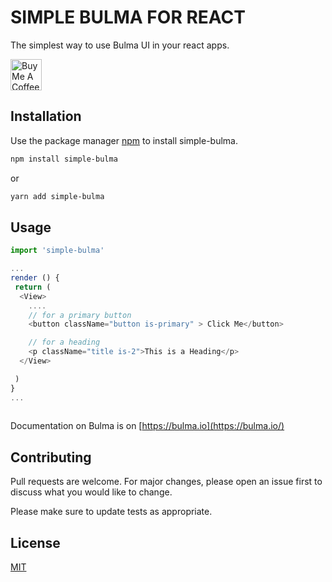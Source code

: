
# SIMPLE BULMA FOR REACT
The simplest way to use Bulma UI in your react apps.

<a href="https://www.buymeacoffee.com/Cirlorm" target="_blank"><img src="https://cdn.buymeacoffee.com/buttons/default-red.png" alt="Buy Me A Coffee" height="50" ></a>

## Installation

Use the package manager [npm](https://npmjs.com) to install simple-bulma.

```sh
npm install simple-bulma
```
or
```sh
yarn add simple-bulma
```

## Usage

```javascript
import 'simple-bulma'

...
render () {
 return (
  <View>
    ....
    // for a primary button
    <button className="button is-primary" > Click Me</button>

    // for a heading
    <p className="title is-2">This is a Heading</p>
  </View>

 )
}
...
 
```

Documentation on Bulma is on [https://bulma.io](https://bulma.io/)

## 

## Contributing
Pull requests are welcome. For major changes, please open an issue first to discuss what you would like to change.

Please make sure to update tests as appropriate.

## License
[MIT](https://choosealicense.com/licenses/mit/)
